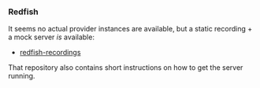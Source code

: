 ### Redfish

It seems no actual provider instances are available, but a static recording + a mock server *is* available:

* [redfish-recordings](https://github.com/xlab-si/redfish-recordings)

That repository also contains short instructions on how to get the server running.
